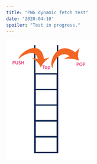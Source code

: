 ```yaml
---
title: "PNG dynamic fetch test"
date: '2020-04-10'
spoiler: "Test in progress."
---
```


<img src = "stack.png" />
